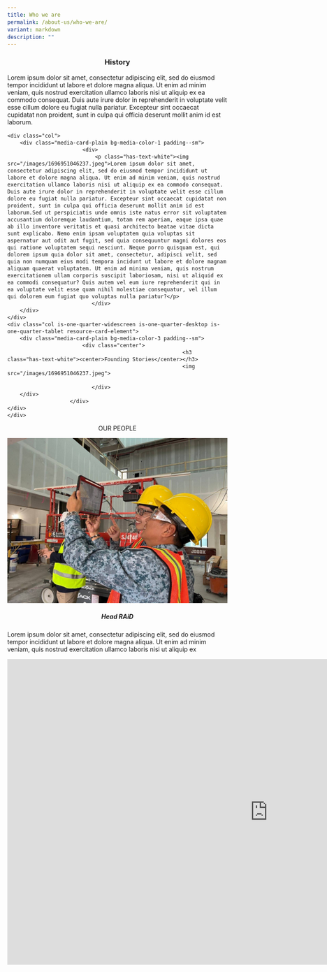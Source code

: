 ```yaml
---
title: Who we are
permalink: /about-us/who-we-are/
variant: markdown
description: ""
---
```

<div class="container justify-content-center">
	<div class="row is-multiline">
	<div class="col is-one-quarter-widescreen is-one-quarter-desktop is-one-quarter-tablet resource-card-element">
		<div class="media-card-plain bg-media-color-3 padding--sm">
                            <div class="center">
															<h3 class="has-text-white"><center>History</center></h3>
                               </div>
		</div>
                        </div>
	<div class="col">
		<div class="media-card-plain bg-media-color-1 padding--lg">
                            <div>
                                <p class="has-text-white">Lorem ipsum dolor sit amet, consectetur adipiscing elit, sed do eiusmod tempor incididunt ut labore et dolore magna aliqua. Ut enim ad minim veniam, quis nostrud exercitation ullamco laboris nisi ut aliquip ex ea commodo consequat. Duis aute irure dolor in reprehenderit in voluptate velit esse cillum dolore eu fugiat nulla pariatur. Excepteur sint occaecat cupidatat non proident, sunt in culpa qui officia deserunt mollit anim id est laborum.</p>
                               </div>
		</div>
                        </div>
	</div>
<div class="row is-multiline">
	
	<div class="col">
		<div class="media-card-plain bg-media-color-1 padding--sm">
                            <div>
                                <p class="has-text-white"><img src="/images/1696951046237.jpeg">Lorem ipsum dolor sit amet, consectetur adipiscing elit, sed do eiusmod tempor incididunt ut labore et dolore magna aliqua. Ut enim ad minim veniam, quis nostrud exercitation ullamco laboris nisi ut aliquip ex ea commodo consequat. Duis aute irure dolor in reprehenderit in voluptate velit esse cillum dolore eu fugiat nulla pariatur. Excepteur sint occaecat cupidatat non proident, sunt in culpa qui officia deserunt mollit anim id est laborum.Sed ut perspiciatis unde omnis iste natus error sit voluptatem accusantium doloremque laudantium, totam rem aperiam, eaque ipsa quae ab illo inventore veritatis et quasi architecto beatae vitae dicta sunt explicabo. Nemo enim ipsam voluptatem quia voluptas sit aspernatur aut odit aut fugit, sed quia consequuntur magni dolores eos qui ratione voluptatem sequi nesciunt. Neque porro quisquam est, qui dolorem ipsum quia dolor sit amet, consectetur, adipisci velit, sed quia non numquam eius modi tempora incidunt ut labore et dolore magnam aliquam quaerat voluptatem. Ut enim ad minima veniam, quis nostrum exercitationem ullam corporis suscipit laboriosam, nisi ut aliquid ex ea commodi consequatur? Quis autem vel eum iure reprehenderit qui in ea voluptate velit esse quam nihil molestiae consequatur, vel illum qui dolorem eum fugiat quo voluptas nulla pariatur?</p>
                               </div>
		</div>
	</div>
	<div class="col is-one-quarter-widescreen is-one-quarter-desktop is-one-quarter-tablet resource-card-element">
		<div class="media-card-plain bg-media-color-3 padding--sm">
                            <div class="center">
															<h3 class="has-text-white"><center>Founding Stories</center></h3>
															<img src="/images/1696951046237.jpeg">

                               </div>
		</div>
                        </div>
	</div>
	</div>

<div class="container margin--top--lg">
<section class="bp-section is-paddingless" id="key-highlights">
  <div class="bp-container">
    <div class="row"><div class="key-highlights-text"><p class="has-text-weight-semibold has-text-white key-highlight-title is-uppercase padding--top--xs"></p><center>OUR PEOPLE</center><p></p></div></div>
  </div>
</section>
	</div>

<div class="card mb-3 margin--lg">
  <div class="row g-0">
    <div class="col-md-4 margin--right--sm">
      <img alt="Head RAiD" class="img-fluid rounded-start" src="/images/1685636474423.jpeg">
    </div>
    <div class="col-md-8">
      <div class="card-body">
				<h5 class="card-title"><center>Head RAiD</center></h5>
        <p class="card-text">Lorem ipsum dolor sit amet, consectetur adipiscing elit, sed do eiusmod tempor incididunt ut labore et dolore magna aliqua. Ut enim ad minim veniam, quis nostrud exercitation ullamco laboris nisi ut aliquip ex </p>
      </div>
    </div>
  </div>
</div>

<div class="container">
<iframe allowfullscreen="true" height="700" width="1192" frameborder="0" src="https://docs.google.com/presentation/d/e/2PACX-1vQw5qG_oAU9E4YtI1bBI0dhwynFCPhphrlPJVIUCCvDDN-zRexvOZdrOXfXVjM17Q2ApZd5_nfSbPcT/embed?start=false&amp;loop=false&amp;delayms=3000"></iframe>
	</div>